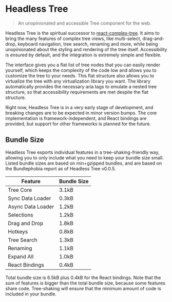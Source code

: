 # Headless Tree

> An unopinionated and accessible Tree component for the web.

Headless Tree is the spiritual successor to 
[react-complex-tree](https://github.com/lukasbach/react-complex-tree).
It aims to bring the many features of complex tree views, like multi-select,
drag-and-drop, keyboard navigation, tree search, renaming and more, while
being unopinionated about the styling and rendering of the tree itself.
Accessibility is ensured by default, and the integration is extremely
simple and flexible. 

The interface gives you a flat list of tree nodes
that you can easily render yourself, which keeps the complexity of the
code low and allows you to customize the tree to your needs. This flat
structure also allows you to virtualize the tree with any virtualization
library you want. The library automatically provides the necessary
aria tags to emulate a nested tree structure, so that accessibility
requirements are met despite the flat structure.

Right now, Headless Tree is in a very early stage of development, and
breaking changes are to be expected in minor version bumps. The core
implementation is framework-independent, and React bindings are provided,
but support for other frameworks is planned for the future.

## Bundle Size

Headless Tree exports individual features in a tree-shaking-friendly
way, allowing you to only include what you need to keep your bundle size
small. Listed bundle sizes are based on min+gzipped bundles, and are
based on the Bundlephobia report as of Headless Tree v0.0.5.

| Feature           | Bundle Size |
| ----------------- | ----------- |
| Tree Core         | 3.1kB       |
| Sync Data Loader  | 0.3kB       |
| Async Data Loader | 1.2kB       |
| Selections        | 1.2kB       |
| Drag and Drop     | 1.8kB       |
| Hotkeys           | 0.8kB       |
| Tree Search       | 1.3kB       |
| Renaming          | 1.1kB       |
| Expand All        | 1.0kB       |
| React Bindings    | 0.4kB       |

Total bundle size is 6.5kB plus 0.4kB for the React bindings. Note that
the sum of features is bigger than the total bundle size, because some
features share code. Tree-shaking will ensure that the minimum amount of
code is included in your bundle.
